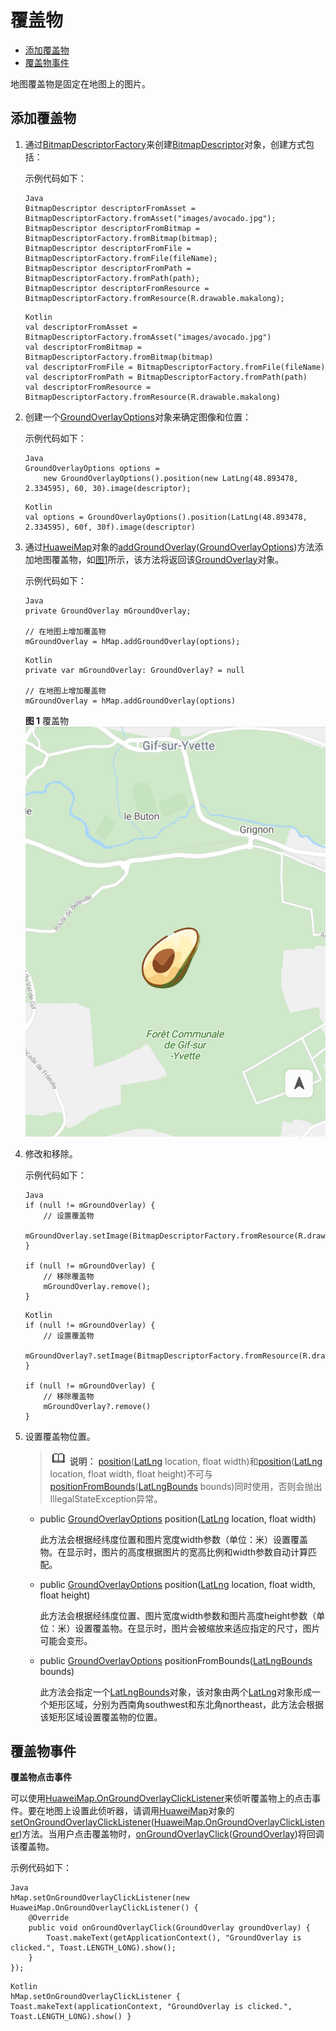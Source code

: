 # 覆盖物<a name="ZH-CN_TOPIC_0000001099661082"></a>

-   [添加覆盖物](#section182724503583)
-   [覆盖物事件](#section191618511427)

地图覆盖物是固定在地图上的图片。

## 添加覆盖物<a name="section182724503583"></a>

1.  通过[BitmapDescriptorFactory](zh-cn_topic_0000001145860975.md)来创建[BitmapDescriptor](zh-cn_topic_0000001099501086.md)对象，创建方式包括：

    示例代码如下：

    ```
    Java
    BitmapDescriptor descriptorFromAsset = BitmapDescriptorFactory.fromAsset("images/avocado.jpg");
    BitmapDescriptor descriptorFromBitmap = BitmapDescriptorFactory.fromBitmap(bitmap);
    BitmapDescriptor descriptorFromFile = BitmapDescriptorFactory.fromFile(fileName);
    BitmapDescriptor descriptorFromPath = BitmapDescriptorFactory.fromPath(path);
    BitmapDescriptor descriptorFromResource = BitmapDescriptorFactory.fromResource(R.drawable.makalong);
    ```

    ```
    Kotlin
    val descriptorFromAsset = BitmapDescriptorFactory.fromAsset("images/avocado.jpg")
    val descriptorFromBitmap = BitmapDescriptorFactory.fromBitmap(bitmap)
    val descriptorFromFile = BitmapDescriptorFactory.fromFile(fileName)
    val descriptorFromPath = BitmapDescriptorFactory.fromPath(path)
    val descriptorFromResource = BitmapDescriptorFactory.fromResource(R.drawable.makalong)
    ```

2.  创建一个[GroundOverlayOptions](zh-cn_topic_0000001145860919.md)对象来确定图像和位置：

    示例代码如下：

    ```
    Java
    GroundOverlayOptions options =
        new GroundOverlayOptions().position(new LatLng(48.893478, 2.334595), 60, 30).image(descriptor);
    ```

    ```
    Kotlin
    val options = GroundOverlayOptions().position(LatLng(48.893478, 2.334595), 60f, 30f).image(descriptor)
    ```

3.  通过[HuaweiMap](zh-cn_topic_0000001145941019.md)对象的[addGroundOverlay](zh-cn_topic_0000001145941019.md#section374112486409)\([GroundOverlayOptions](zh-cn_topic_0000001145860919.md)\)方法添加地图覆盖物，如[图1](#fig1214423215566)所示，该方法将返回该[GroundOverlay](zh-cn_topic_0000001145780995.md)对象。

    示例代码如下：

    ```
    Java
    private GroundOverlay mGroundOverlay;
    
    // 在地图上增加覆盖物
    mGroundOverlay = hMap.addGroundOverlay(options);
    ```

    ```
    Kotlin
    private var mGroundOverlay: GroundOverlay? = null
    
    // 在地图上增加覆盖物
    mGroundOverlay = hMap.addGroundOverlay(options)
    ```

    **图 1**  覆盖物<a name="fig1214423215566"></a>  
    ![](figures/覆盖物.jpg "覆盖物")

4.  修改和移除。

    示例代码如下：

    ```
    Java
    if (null != mGroundOverlay) {
        // 设置覆盖物
        mGroundOverlay.setImage(BitmapDescriptorFactory.fromResource(R.drawable.makalong));
    }
    
    if (null != mGroundOverlay) {
        // 移除覆盖物
        mGroundOverlay.remove();
    }
    ```

    ```
    Kotlin
    if (null != mGroundOverlay) {
        // 设置覆盖物
        mGroundOverlay?.setImage(BitmapDescriptorFactory.fromResource(R.drawable.makalong))
    }
    
    if (null != mGroundOverlay) {
        // 移除覆盖物
        mGroundOverlay?.remove()
    }
    ```

5.  设置覆盖物位置。

    >![](public_sys-resources/icon-note.gif) **说明：** 
    >[position](zh-cn_topic_0000001145860919.md#section18441164103913)\([LatLng](zh-cn_topic_0000001099661098.md)  location, float width\)和[position](zh-cn_topic_0000001145860919.md#section1263995883915)\([LatLng](zh-cn_topic_0000001099661098.md)  location, float width, float height\)不可与[positionFromBounds](zh-cn_topic_0000001145860919.md#section1971542716405)\([LatLngBounds](zh-cn_topic_0000001145941079.md)  bounds\)同时使用，否则会抛出IllegalStateException异常。

    -   public  [GroundOverlayOptions](zh-cn_topic_0000001145860919.md)  position\([LatLng](zh-cn_topic_0000001099661098.md)  location, float width\)

        此方法会根据经纬度位置和图片宽度width参数（单位：米）设置覆盖物。在显示时，图片的高度根据图片的宽高比例和width参数自动计算匹配。


    -   public  [GroundOverlayOptions](zh-cn_topic_0000001145860919.md)  position\([LatLng](zh-cn_topic_0000001099661098.md)  location, float width, float height\)

        此方法会根据经纬度位置、图片宽度width参数和图片高度height参数（单位：米）设置覆盖物。在显示时，图片会被缩放来适应指定的尺寸，图片可能会变形。


    -   public  [GroundOverlayOptions](zh-cn_topic_0000001145860919.md)  positionFromBounds\([LatLngBounds](zh-cn_topic_0000001145941079.md)  bounds\)

        此方法会指定一个[LatLngBounds](zh-cn_topic_0000001145941079.md)对象，该对象由两个[LatLng](zh-cn_topic_0000001099661098.md)对象形成一个矩形区域，分别为西南角southwest和东北角northeast，此方法会根据该矩形区域设置覆盖物的位置。



## 覆盖物事件<a name="section191618511427"></a>

**覆盖物点击事件**

可以使用[HuaweiMap.OnGroundOverlayClickListener](zh-cn_topic_0000001145541105.md)来侦听覆盖物上的点击事件。要在地图上设置此侦听器，请调用[HuaweiMap](zh-cn_topic_0000001145941019.md)对象的[setOnGroundOverlayClickListener](zh-cn_topic_0000001145941019.md#section48222916516)\([HuaweiMap.OnGroundOverlayClickListener](zh-cn_topic_0000001145541105.md)\)方法。当用户点击覆盖物时，[onGroundOverlayClick](zh-cn_topic_0000001145541105.md#section1448704115373)\([GroundOverlay](zh-cn_topic_0000001145780995.md)\)将回调该覆盖物。

示例代码如下：

```
Java
hMap.setOnGroundOverlayClickListener(new HuaweiMap.OnGroundOverlayClickListener() {
    @Override
    public void onGroundOverlayClick(GroundOverlay groundOverlay) {
        Toast.makeText(getApplicationContext(), "GroundOverlay is clicked.", Toast.LENGTH_LONG).show();
    }
});
```

```
Kotlin
hMap.setOnGroundOverlayClickListener { Toast.makeText(applicationContext, "GroundOverlay is clicked.", Toast.LENGTH_LONG).show() }
```


